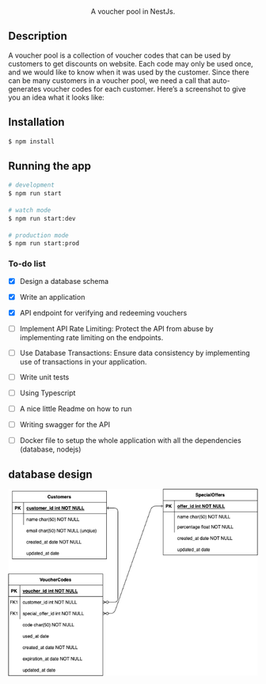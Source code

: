 <p align="center">A voucher pool in NestJs.</p>

## Description

A voucher pool is a collection of voucher codes that can be used by customers to get discounts on website. Each code may only be used once, and we would like to know when it was used by the customer. Since there can be many customers in a voucher pool, we need a call that auto-generates voucher codes for each customer. Here’s a screenshot to give you an idea what it looks like:

## Installation

```bash
$ npm install
```

## Running the app

```bash
# development
$ npm run start

# watch mode
$ npm run start:dev

# production mode
$ npm run start:prod
```

### To-do list

* [x] Design a database schema
* [x] Write an application
* [x] API endpoint for verifying and redeeming vouchers
* [ ] Implement API Rate Limiting: Protect the API from abuse by implementing rate limiting on the endpoints.
* [ ] Use Database Transactions: Ensure data consistency by implementing use of transactions in your application.
* [ ] Write unit tests
* [ ] Using Typescript
* [ ] A nice little Readme on how to run
* [ ] Writing swagger for the API
* [ ] Docker file to setup the whole application with all the dependencies (database, nodejs)


## database design
![Design](db-schema.png)